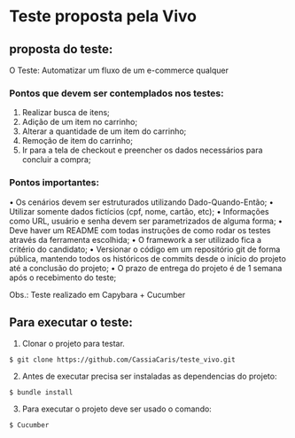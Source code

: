 # Teste proposta pela Vivo

## proposta do teste:

O Teste: Automatizar um fluxo de um e-commerce qualquer

### Pontos que devem ser contemplados nos testes:

1. Realizar busca de itens;
2. Adição de um item no carrinho;
3. Alterar a quantidade de um item do carrinho;
4. Remoção de item do carrinho;
5. Ir para a tela de checkout e preencher os dados necessários para concluir a compra;

### Pontos importantes:

• Os cenários devem ser estruturados utilizando Dado-Quando-Então;
• Utilizar somente dados fictícios (cpf, nome, cartão, etc);
• Informações como URL, usuário e senha devem ser parametrizados de alguma forma;
• Deve haver um README com todas instruções de como rodar os testes através da
ferramenta escolhida;
• O framework a ser utilizado fica a critério do candidato;
• Versionar o código em um repositório git de forma pública, mantendo todos os
históricos de commits desde o início do projeto até a conclusão do projeto;
• O prazo de entrega do projeto é de 1 semana após o recebimento do teste;

Obs.: Teste realizado em Capybara + Cucumber

## Para executar o teste:

1. Clonar o projeto para testar.
```
$ git clone https://github.com/CassiaCaris/teste_vivo.git
```

2. Antes de executar precisa ser instaladas as dependencias do projeto:
```
$ bundle install
```
3. Para executar o projeto deve ser usado o comando:
````
$ Cucumber
